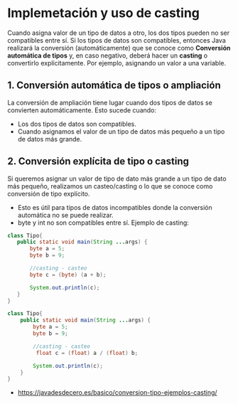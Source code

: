 # Implemetación y uso de casting
Cuando asigna valor de un tipo de datos a otro, los dos tipos pueden no ser compatibles entre sí. Si los tipos de datos son compatibles, entonces Java realizará la conversión (automáticamente) que se conoce como **Conversión automática de tipos** y, en caso negativo, deberá hacer un **casting** o convertirlo explícitamente. Por ejemplo, asignando un valor a una variable.

## 1. Conversión automática de tipos o ampliación
La conversión de ampliación tiene lugar cuando dos tipos de datos se convierten automáticamente. Esto sucede cuando:

 * Los dos tipos de datos son compatibles.
 *  Cuando asignamos el valor de un tipo de datos más pequeño a un tipo de datos más grande.

## 2. Conversión explícita de tipo o casting
Si queremos asignar un valor de tipo de dato más grande a un tipo de dato más pequeño, realizamos un casteo/casting o lo que se conoce como conversión de tipo explícito.

 * Esto es útil para tipos de datos incompatibles donde la conversión automática no se puede realizar.
 * byte y int no son compatibles entre sí. Ejemplo de casting:
 
 ```Java 
class Tipo{
    public static void main(String ...args) {
        byte a = 5;
        byte b = 9;

        //casting - casteo
        byte c = (byte) (a + b);

        System.out.println(c);
    }
}
```

```Java 
class Tipo{
    public static void main(String ...args) {
        byte a = 5;
        byte b = 9;

        //casting - casteo
         float c = (float) a / (float) b;

        System.out.println(c);
    }
}
```
 * https://javadesdecero.es/basico/conversion-tipo-ejemplos-casting/
